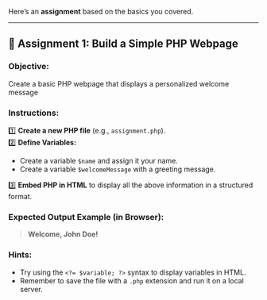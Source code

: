 Here’s an **assignment** based on the basics you covered.  

---

## 📝 **Assignment 1: Build a Simple PHP Webpage**  

### **Objective:**  
Create a basic PHP webpage that displays a personalized welcome message

### **Instructions:**  

1️⃣ **Create a new PHP file** (e.g., `assignment.php`).  
2️⃣ **Define Variables:**  
   - Create a variable `$name` and assign it your name.  
   - Create a variable `$welcomeMessage` with a greeting message. 
    
3️⃣  **Embed PHP in HTML** to display all the above information in a structured format.  

### **Expected Output Example (in Browser):**  

> **Welcome, John Doe!**  

### **Hints:**  
- Try using the `<?= $variable; ?>` syntax to display variables in HTML.
- Remember to save the file with a `.php` extension and run it on a local server.
